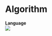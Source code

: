 # Algorithm

 **Language**<br/> 
<img src="https://img.shields.io/badge/Python-3776AB?style=for-the-badge&logo=Python&logoColor=white">
